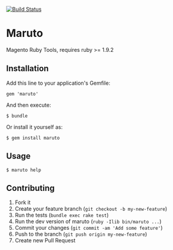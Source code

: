 [![Build Status](https://travis-ci.org/jlgeering/maruto.png)](https://travis-ci.org/jlgeering/maruto)


# Maruto

Magento Ruby Tools, requires ruby >= 1.9.2

## Installation

Add this line to your application's Gemfile:

    gem 'maruto'

And then execute:

    $ bundle

Or install it yourself as:

    $ gem install maruto

## Usage

    $ maruto help

## Contributing

1. Fork it
2. Create your feature branch (`git checkout -b my-new-feature`)
3. Run the tests (`bundle exec rake test`)
4. Run the dev version of maruto (`ruby -Ilib bin/maruto ...`)
5. Commit your changes (`git commit -am 'Add some feature'`)
6. Push to the branch (`git push origin my-new-feature`)
7. Create new Pull Request
